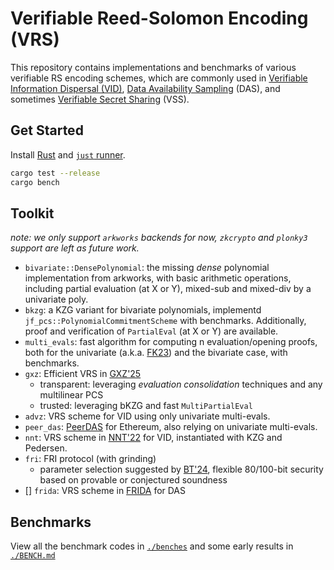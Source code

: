 # Verifiable Reed-Solomon Encoding (VRS)

This repository contains implementations and benchmarks of various verifiable RS encoding schemes, which are commonly used in [Verifiable Information Dispersal (VID)](https://decentralizedthoughts.github.io/2024-08-08-vid/), [Data Availability Sampling](https://www.paradigm.xyz/2022/08/das) (DAS), and sometimes [Verifiable Secret Sharing](https://en.wikipedia.org/wiki/Verifiable_secret_sharing) (VSS).

## Get Started

Install [Rust](https://www.rust-lang.org/) and [`just` runner](https://just.systems/).

``` sh
cargo test --release
cargo bench
```

## Toolkit

_note: we only support `arkworks` backends for now, `zkcrypto` and `plonky3` support are left as future work._

- `bivariate::DensePolynomial`: the missing _dense_ polynomial implementation from arkworks, with basic arithmetic operations, including partial evaluation (at X or Y), mixed-sub and mixed-div by a univariate poly.
- `bkzg`: a KZG variant for bivariate polynomials, implementd `jf_pcs::PolynomialCommitmentScheme` with benchmarks. Additionally, proof and verification of `PartialEval` (at X or Y) are available.
- `multi_evals`: fast algorithm for computing n evaluation/opening proofs, both for the univariate (a.k.a. [FK23](https://eprint.iacr.org/2023/033)) and the bivariate case, with benchmarks.
- `gxz`: Efficient VRS in [GXZ'25]()
  - transparent: leveraging _evaluation consolidation_ techniques and any multilinear PCS
  - trusted: leveraging bKZG and fast `MultiPartialEval`
- `advz`: VRS scheme for VID using only univariate multi-evals.
- `peer_das`: [PeerDAS](https://eprint.iacr.org/2024/1362.pdf) for Ethereum, also relying on univariate multi-evals.
- `nnt`: VRS scheme in [NNT'22](https://arxiv.org/pdf/2111.12323) for VID, instantiated with KZG and Pedersen.
- `fri`: FRI protocol (with grinding)
  - parameter selection suggested by [BT'24](https://eprint.iacr.org/2024/1161), flexible 80/100-bit security based on provable or conjectured soundness
- [] `frida`: VRS scheme in [FRIDA](https://eprint.iacr.org/2024/248) for DAS

## Benchmarks

View all the benchmark codes in [`./benches`](./benches) and some early results in [`./BENCH.md`](./BENCH.md)
    
